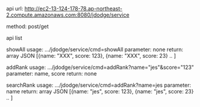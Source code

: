 api url: http://ec2-13-124-178-78.ap-northeast-2.compute.amazonaws.com:8080/jdodge/service

method: post/get

api list

showAll
  usage: .../jdodge/service/cmd=showAll
  parameter: none
  return: array JSON [{name: "XXX", score: 123}, {name: "XXX", score: 23} .. ]
  
addRank
  usage: .../jdodge/service/cmd=addRank?name="jes"&score="123"
  parameter: name, score
  return: none
  
searchRank
  usage: .../jdodge/service/cmd=addRank?name=jes
  parameter: name
  return: array JSON [{name: "jes", score: 123}, {name: "jes", score: 23} .. ]

